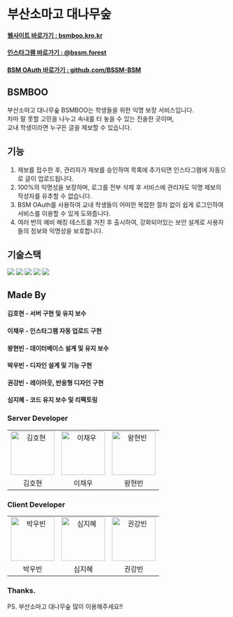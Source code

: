 # 부산소마고 대나무숲

#### <a href="https://bsmboo.kro.kr" target="_blank">웹사이트 바로가기 : bsmboo.kro.kr</a>
#### <a href="https://instagram.com/bssm.forest" target="_blank">인스타그램 바로가기 : @bssm.forest</a>
#### <a href="https://github.com/BSSM-BSM" target="_blank">BSM OAuth 바로가기 : github.com/BSSM-BSM</a>

## BSMBOO
부산소마고 대나무숲 BSMBOO는 학생들을 위한 익명 보장 서비스입니다.  
차마 말 못할 고민을 나누고 속내를 터 놓을 수 있는 진솔한 곳이며,  
교내 학생이라면 누구든 글을 제보할 수 있습니다.  

## 기능

1. 제보를 접수한 후, 관리자가 제보를 승인하여 목록에 추가되면 인스타그램에 자동으로 글이 업로드됩니다.  
2. 100%의 익명성을 보장하며, 로그를 전부 삭제 후 서비스에 관리자도 익명 제보의 작성자를 유추할 수 없습니다.  
3. BSM OAuth를 사용하여 교내 학생들이 어떠한 복잡한 절차 없이 쉽게 로그인하여 서비스를 이용할 수 있게 도와줍니다.  
4. 여러 번의 예비 해킹 테스트를 거친 후 출시하여, 강화되어있는 보안 설계로 사용자들의 정보와 익명성을 보호합니다.

## 기술스택

<div>
<img src="https://img.shields.io/badge/Node JS-green?style=for-the-badge&logo=Node.js&logoColor=white"/>
<img src="https://img.shields.io/badge/mysql-275f85?style=for-the-badge&logo=mysql&logoColor=white"/>
<img src="https://img.shields.io/badge/React JS-73c4f3?style=for-the-badge&logo=react&logoColor=white"/>
<img src="https://img.shields.io/badge/TypeScript-4376c1?style=for-the-badge&logo=typescript&logoColor=white"/>
<img src="https://img.shields.io/badge/Sass-hotpink?style=for-the-badge&logo=sass&logoColor=white"/>
</div>

## Made By

#### 김호현 - 서버 구현 및 유지 보수
#### 이채우 - 인스타그램 자동 업로드 구현
#### 왕현빈 - 데이터베이스 설계 및 유지 보수
#### 박우빈 - 디자인 설계 및 기능 구현
#### 권강빈 - 레이아웃, 반응형 디자인 구현
#### 심지혜 - 코드 유지 보수 및 리팩토링

### Server Developer
<table>
    <tr>
        <td align="center">
            <a href="https://github.com/qlido">
                <img alt="김호현" src="https://avatars.githubusercontent.com/qlido" width="100" />
            </a>
        </td>
        <td align="center">
            <a href="https://github.com/chaewoo1002">
                <img alt="이채우" src="https://avatars.githubusercontent.com/chaewoo1002" width="100" />
            </a>
        </td>
        <td align="center">
            <a href="https://github.com/KimWang906">
                <img alt="왕현빈" src="https://avatars.githubusercontent.com/KimWang906" width="100" />
            </a>
        </td>
    </tr>
    <tr>
        <td align="center">김호현</td>
        <td align="center">이채우</td>
        <td align="center">왕현빈</td>
    </tr>
</table>

### Client Developer
<table>
    <tr>
        <td align="center">
            <a href="https://github.com/ubinquitous">
                <img alt="박우빈" src="https://avatars.githubusercontent.com/ubinquitous" width="100" />
            </a>
        </td>
        <td align="center">
            <a href="https://github.com/wickhye">
                <img alt="심지혜" src="https://avatars.githubusercontent.com/wickhye" width="100" />
            </a>
        </td>
        <td align="center">
            <a href="https://github.com/kwonkangbin">
                <img alt="권강빈" src="https://avatars.githubusercontent.com/kwonkangbin" width="100" />
            </a>
        </td>
    </tr>
    <tr>
        <td align="center">박우빈</td>
        <td align="center">심지혜</td>
        <td align="center">권강빈</td>
    </tr>
</table>

### Thanks.
PS. 부산소마고 대나무숲 많이 이용해주세요!!
